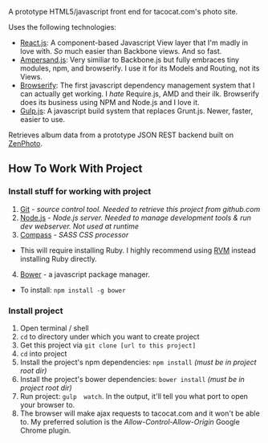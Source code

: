 A prototype HTML5/javascript front end for tacocat.com's photo site.  

Uses the following technologies: 
* [React.js](http://facebook.github.io/react/):  A component-based Javascript View layer that I'm madly in love with.  *So* much easier than Backbone views.  And so fast.
* [Ampersand.js](http://ampersandjs.com/):  Very similiar to Backbone.js but fully embraces tiny modules, npm, and browserify.  I use it for its Models and Routing, not its Views.
* [Browserify](http://browserify.org/):  The first javascript dependency management system that I can actually get working.  I *hate* Require.js, AMD and their ilk.  Browserify does its business using NPM and Node.js and I love it.
* [Gulp.js](http://gulpjs.com/):  A javascript build system that replaces Grunt.js.  Newer, faster, easier to use.

Retrieves album data from a prototype JSON REST backend built on [ZenPhoto](http://www.zenphoto.org/).


## How To Work With Project

### Install stuff for working with project
1. [Git](http://git-scm.com/) - *source control tool.  Needed to retrieve this project from github.com*
2. [Node.js](http://nodejs.org/) - *Node.js server.  Needed to manage development tools & run dev webserver.  Not used at runtime*
3. [Compass](http://compass-style.org/) - *SASS CSS processor* 
 * This will require installing Ruby.  I highly recommend using [RVM](https://rvm.io/) instead installing Ruby directly.
4. [Bower](http://bower.io/) - a javascript package manager.  
 * To install:  `npm install -g bower`


### Install project
1. Open terminal / shell
2. `cd` to directory under which you want to create project
3. Get this project via `git clone [url to this project]`
4. `cd` into project
5. Install the project's npm dependencies: `npm install` *(must be in project root dir)*
6. Install the project's bower dependencies: `bower install` *(must be in project root dir)*
7. Run project: `gulp  watch`.  In the output, it'll tell you what port to open your browser to.
8. The browser will make ajax requests to tacocat.com and it won't be able to.  My preferred solution is the *Allow-Control-Allow-Origin* Google Chrome plugin.
